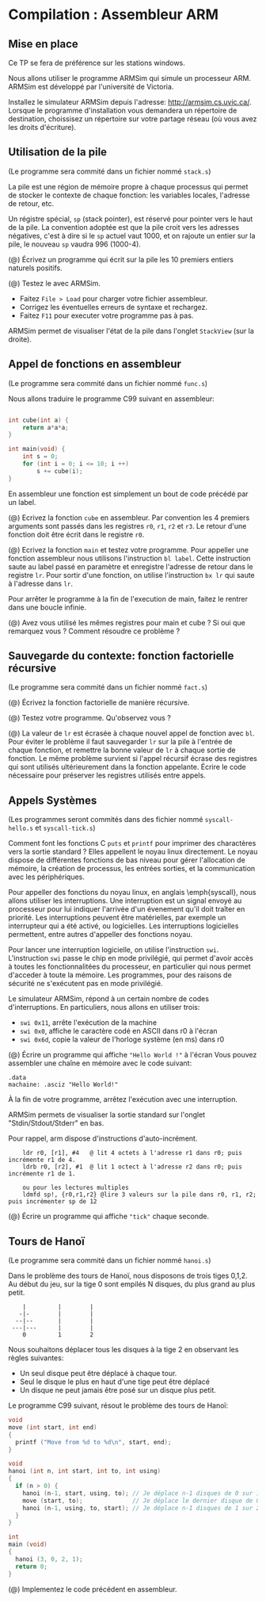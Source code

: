 Compilation : Assembleur ARM
============================

Mise en place
-------------

Ce TP se fera de préférence sur les stations windows.

Nous allons utiliser le programme ARMSim qui simule un processeur ARM.
ARMSim est développé par l'université de Victoria.

Installez le simulateur ARMSim depuis l'adresse: <http://armsim.cs.uvic.ca/>.
Lorsque le programme d'installation vous demandera un répertoire de
destination, choissisez un répertoire sur votre partage réseau (où vous avez
les droits d'écriture).


Utilisation de la pile
----------------------

(Le programme sera commité dans un fichier nommé `stack.s`)

La pile est une région de mémoire propre à chaque processus qui permet de
stocker le contexte de chaque fonction: les variables locales, l'adresse de
retour, etc.

Un régistre spécial, `sp` (stack pointer), est réservé pour pointer vers le
haut de la pile.  La convention adoptée est que la pile croit vers les adresses
négatives, c'est à dire si le `sp` actuel vaut 1000, et on rajoute un entier
sur la pile, le nouveau `sp` vaudra 996 (1000-4).

(@) Écrivez un programme qui écrit sur la pile les 10 premiers entiers naturels positifs.

(@) Testez le avec ARMSim.

* Faitez ``File > Load`` pour charger votre fichier assembleur.
* Corrigez les éventuelles erreurs de syntaxe et rechargez.
* Faitez ``F11`` pour executer votre programme pas à pas.

ARMSim permet de visualiser l'état de la pile dans
l'onglet ``StackView`` (sur la droite).

Appel de fonctions en assembleur
--------------------------------

(Le programme sera commité dans un fichier nommé `func.s`)

Nous allons traduire le programme C99 suivant en assembleur:

~~~c

int cube(int a) {
    return a*a*a;
}

int main(void) {
    int s = 0;
    for (int i = 0; i <= 10; i ++)
        s += cube(i);
}
~~~

En assembleur une fonction est simplement un bout de code précédé par un label.

(@) Ecrivez la fonction ``cube`` en assembleur. Par convention les 4 premiers arguments sont passés dans les registres ``r0``, ``r1``, ``r2`` et ``r3``.
    Le retour d'une fonction doit être écrit dans le registre ``r0``.

(@) Ecrivez la fonction ``main`` et testez votre programme.
    Pour appeller une fonction assembleur nous utilisons l'instruction ``bl label``. Cette instruction saute au label passé en paramètre et
    enregistre l'adresse de retour dans le registre ``lr``.
    Pour sortir d'une fonction, on utilise l'instruction ``bx lr`` qui saute à l'adresse dans ``lr``.

Pour arrêter le programme à la fin de l'execution de main, faitez le rentrer
dans une boucle infinie.

(@) Avez vous utilisé les mêmes registres pour main et cube ? Si oui que
remarquez vous ? Comment résoudre ce problème ?

Sauvegarde du contexte: fonction factorielle récursive
------------------------------------------------------

(Le programme sera commité dans un fichier nommé `fact.s`)

(@) Écrivez la fonction factorielle de manière récursive.

(@) Testez votre programme. Qu'observez vous ?

(@) La valeur de `lr` est écrasée à chaque nouvel appel de fonction avec ``bl``.
    Pour éviter le problème il faut sauvegarder ``lr`` sur la pile à l'entrée de
    chaque fonction, et remettre la bonne valeur de ``lr`` à chaque sortie de fonction.
    Le même problème survient si l'appel récursif écrase des registres qui sont utilisés
    ultérieurement dans la fonction appelante.
    Écrire le code nécessaire pour préserver les registres utilisés entre appels.

Appels Systèmes
---------------

(Les programmes seront commités dans des fichier nommé `syscall-hello.s` et `syscall-tick.s`)

Comment font les fonctions C ``puts`` et ``printf`` pour imprimer des
charactères vers la sortie standard ? Elles appellent le noyau linux
directement. Le noyau dispose de différentes fonctions de bas niveau pour gérer
l'allocation de mémoire, la création de processus, les entrées sorties, et la
communication avec les périphériques.

Pour appeller des fonctions du noyau linux, en anglais \emph{syscall}, nous
allons utiliser les interruptions.  Une interruption est un signal envoyé au
processeur pour lui indiquer l'arrivée d'un évenement qu'il doit traîter en
priorité. Les interruptions peuvent être matérielles, par exemple un
interrupteur qui a été activé, ou logicielles. Les interruptions logicielles
permettent, entre autres d'appeller des fonctions noyau.

Pour lancer une interruption logicielle, on utilise l'instruction ``swi``.
L'instruction ``swi`` passe le chip en mode privilégié, qui permet d'avoir
accès à toutes les fonctionnalitées du processeur, en particulier qui nous
permet d'acceder à toute la mémoire. Les programmes, pour des raisons de
sécurité ne s'exécutent pas en mode privilégié.

Le simulateur ARMSim, répond à un certain nombre de codes d'interruptions.
En particuliers, nous allons en utiliser trois:

   * `swi 0x11`, arrête l'exécution de la machine
   * `swi 0x0`, affiche le caractère codé en ASCII dans r0 à l'écran
   * `swi 0x6d`, copie la valeur de l'horloge système (en ms) dans r0

(@) Écrire un programme qui affiche `"Hello World !"` à l'écran
Vous pouvez assembler une chaîne en mémoire avec le code suivant:

~~~gas
.data
machaine: .asciz "Hello World!"
~~~

À la fin de votre programme, arrêtez l'exécution avec une interruption.


ARMSim permets de visualiser la sortie standard sur l'onglet "Stdin/Stdout/Stderr" en bas.

Pour rappel, arm dispose d'instructions d'auto-incrément.

~~~gas
    ldr r0, [r1], #4   @ lit 4 octets à l'adresse r1 dans r0; puis incrémente r1 de 4.
    ldrb r0, [r2], #1  @ lit 1 octect à l'adresse r2 dans r0; puis incrémente r1 de 1.

    ou pour les lectures multiples
    ldmfd sp!, {r0,r1,r2} @lire 3 valeurs sur la pile dans r0, r1, r2; puis incrémenter sp de 12
~~~

(@) Écrire un programme qui affiche `"tick"` chaque seconde.


Tours de Hanoï
--------------

(Le programme sera commité dans un fichier nommé `hanoi.s`)

Dans le problème des tours de Hanoï, nous disposons de trois tiges 0,1,2.
Au début du jeu, sur la tige 0 sont empilés N disques, du plus grand au plus petit.

~~~
    |         |        |
   -|-        |        |
  --|--       |        |
 ---|---      |        |
    0         1        2
~~~

Nous souhaitons déplacer tous les disques à la tige 2 en observant les règles suivantes:

* Un seul disque peut être déplacé à chaque tour.
* Seul le disque le plus en haut d'une tige peut être déplacé
* Un disque ne peut jamais être posé sur un disque plus petit.


Le programme C99 suivant, résout le problème des tours de Hanoï:

~~~c
void
move (int start, int end)
{
  printf ("Move from %d to %d\n", start, end);
}

void
hanoi (int n, int start, int to, int using)
{
  if (n > 0) {
    hanoi (n-1, start, using, to); // Je déplace n-1 disques de 0 sur 1
    move (start, to);              // Je déplace le dernier disque de 0 sur 2
    hanoi (n-1, using, to, start); // Je déplace n-1 disques de 1 sur 2
  }
}

int
main (void)
{
  hanoi (3, 0, 2, 1);
  return 0;
}
~~~

(@) Implementez le code précédent en assembleur.
